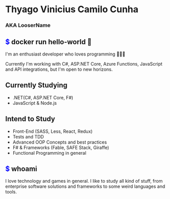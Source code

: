 # Thyago Vinicius Camilo Cunha
### AKA LooserName

## <span style="color:blue">$</span> docker run hello-world 👋

I'm an enthusiast developer who loves programming 🙂👨‍💻

Currently I'm working with C#, ASP.NET Core, Azure Functions, JavaScript and API integrations, but I'm open to new horizons.

## Currently Studying
- .NET(C#, ASP.NET Core, F#)
- JavaScript & Node.js

## Intend to Study
- Front-End (SASS, Less, React, Redux)
- Tests and TDD
- Advanced OOP Concepts and best practices
- F# & Frameworks (Fable, SAFE Stack, Giraffe)
- Functional Programming in general

## <span style="color:blue">$</span> whoami

I love technology and games in general. I like to study all kind of stuff, from enterprise software solutions and frameworks to some weird languages and tools.
<!--
**LooserName404/LooserName404** is a ✨ _special_ ✨ repository because its `README.md` (this file) appears on your GitHub profile.

Here are some ideas to get you started:

- 🔭 I’m currently working on ...
- 🌱 I’m currently learning ...
- 👯 I’m looking to collaborate on ...
- 🤔 I’m looking for help with ...
- 💬 Ask me about ...
- 📫 How to reach me: ...
- 😄 Pronouns: ...
- ⚡ Fun fact: ...
-->
